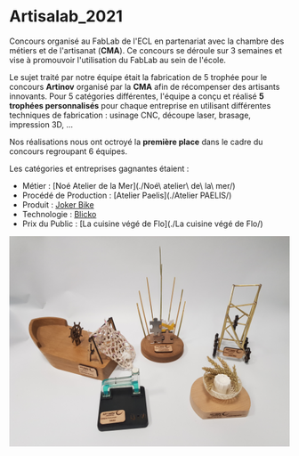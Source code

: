 # Artisalab_2021
Concours organisé au FabLab de l'ECL en partenariat avec la chambre des métiers et de l'artisanat (**CMA**). Ce concours se déroule sur 3 semaines et vise à promouvoir l'utilisation du FabLab au sein de l'école.

Le sujet traité par notre équipe était la fabrication de 5 trophée pour le concours **Artinov** organisé par la **CMA** afin de récompenser des artisants innovants. Pour 5 catégories différentes, l'équipe a conçu et réalisé **5 trophées personnalisés** pour chaque entreprise en utilisant différentes techniques de fabrication : usinage CNC, découpe laser, brasage, impression 3D, ...

Nos réalisations nous ont octroyé la **première place** dans le cadre du concours regroupant 6 équipes.

Les catégories et entreprises gagnantes étaient :
- Métier : [Noé Atelier de la Mer](./Noé\ atelier\ de\ la\ mer/)
- Procédé de Production : [Atelier Paelis](./Atelier PAELIS/)
- Produit : [Joker Bike](./Joker_Bike/)
- Technologie : [Blicko](./Blicko/)
- Prix du Public : [La cuisine végé de Flo](./La cuisine végé de Flo/)

![Trophées](./20211129_181609.jpg)
